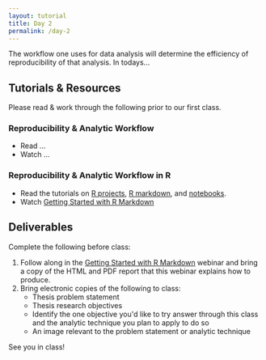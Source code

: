 ```yaml
---
layout: tutorial
title: Day 2
permalink: /day-2
---
```


The workflow one uses for data analysis will determine the efficiency of reproducibility of that analysis. In todays...

## Tutorials & Resources

Please read & work through the following prior to our first class. 


### Reproducibility & Analytic Workflow

- Read ...
- Watch ...

### Reproducibility & Analytic Workflow in R

- Read the tutorials on [R projects](r-projects), [R markdown](r_markdown), and [notebooks](r_notebook).
- Watch [Getting Started with R Markdown](https://www.rstudio.com/resources/webinars/getting-started-with-r-markdown/)


## Deliverables

Complete the following before class:

1. Follow along in the [Getting Started with R Markdown](https://www.rstudio.com/resources/webinars/getting-started-with-r-markdown/) webinar and bring a copy of the HTML and PDF report that this webinar explains how to produce.
2. Bring electronic copies of the following to class:
   - Thesis problem statement
   - Thesis research objectives
   - Identify the one objective you'd like to try answer through this class and the analytic technique you plan to apply to do so
   - An image relevant to the problem statement or analytic technique

See you in class!
